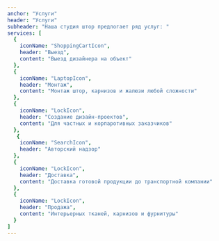```yaml
---
anchor: "Услуги"
header: "Услуги"
subheader: "Наша студия штор предлогает ряд услуг: "
services: [
  {
    iconName: "ShoppingCartIcon",
    header: "Выезд",
    content: "Выезд дизайнера на объект"
  },
  {
    iconName: "LaptopIcon",
    header: "Монтаж",
    content: "Монтаж штор, карнизов и жалюзи любой сложности"
  },
  {
    iconName: "LockIcon",
    header: "Создание дизайн-проектов",
    content: "Для частных и корпаротивных заказчиков"
  },
   {
    iconName: "SearchIcon",
    header: "Авторский надзор"
  },
  {
    iconName: "LockIcon",
    header: "Доставка",
    content: "Доставка готовой продукции до транспортной компании"
  },
  {
    iconName: "LockIcon",
    header: "Продажа",
    content: "Интерьерных тканей, карнизов и фурнитуры"
  }
]
---
```


